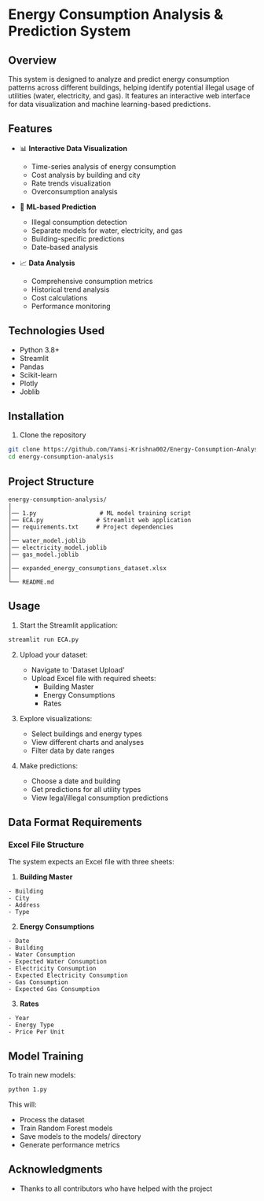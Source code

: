 # Energy Consumption Analysis & Prediction System

## Overview
This system is designed to analyze and predict energy consumption patterns across different buildings, helping identify potential illegal usage of utilities (water, electricity, and gas). It features an interactive web interface for data visualization and machine learning-based predictions.


## Features
- 📊 **Interactive Data Visualization**
  - Time-series analysis of energy consumption
  - Cost analysis by building and city
  - Rate trends visualization
  - Overconsumption analysis

- 🤖 **ML-based Prediction**
  - Illegal consumption detection
  - Separate models for water, electricity, and gas
  - Building-specific predictions
  - Date-based analysis

- 📈 **Data Analysis**
  - Comprehensive consumption metrics
  - Historical trend analysis
  - Cost calculations
  - Performance monitoring

## Technologies Used
- Python 3.8+
- Streamlit
- Pandas
- Scikit-learn
- Plotly
- Joblib

## Installation

1. Clone the repository
```bash
git clone https://github.com/Vamsi-Krishna002/Energy-Consumption-Analysis.git
cd energy-consumption-analysis
```



## Project Structure
```
energy-consumption-analysis/
│ 
│── 1.py                  # ML model training script
│── ECA.py               # Streamlit web application
│── requirements.txt     # Project dependencies
│
│── water_model.joblib
│── electricity_model.joblib
│── gas_model.joblib
│
│── expanded_energy_consumptions_dataset.xlsx
│
└── README.md
```

## Usage

1. Start the Streamlit application:
```bash
streamlit run ECA.py
```

2. Upload your dataset:
   - Navigate to 'Dataset Upload'
   - Upload Excel file with required sheets:
     * Building Master
     * Energy Consumptions
     * Rates

3. Explore visualizations:
   - Select buildings and energy types
   - View different charts and analyses
   - Filter data by date ranges

4. Make predictions:
   - Choose a date and building
   - Get predictions for all utility types
   - View legal/illegal consumption predictions

## Data Format Requirements

### Excel File Structure
The system expects an Excel file with three sheets:

1. **Building Master**
```
- Building
- City
- Address
- Type
```

2. **Energy Consumptions**
```
- Date
- Building
- Water Consumption
- Expected Water Consumption
- Electricity Consumption
- Expected Electricity Consumption
- Gas Consumption
- Expected Gas Consumption
```

3. **Rates**
```
- Year
- Energy Type
- Price Per Unit
```

## Model Training

To train new models:
```bash
python 1.py
```
This will:
- Process the dataset
- Train Random Forest models
- Save models to the models/ directory
- Generate performance metrics


## Acknowledgments
- Thanks to all contributors who have helped with the project
